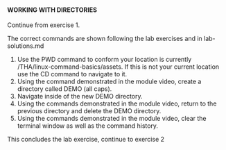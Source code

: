 #### WORKING WITH DIRECTORIES

Continue from exercise 1.

The correct commands are shown following the lab exercises and in lab-solutions.md

1. Use the PWD command to conform your location is currently /THA/linux-command-basics/assets. If this is not your current location use the CD command to navigate to it. 
2. Using the command demonstrated in the module video, create a directory called DEMO (all caps).
3. Navigate inside of the new DEMO directory. 
4. Using the commands demonstrated in the module video, return to the previous directory and delete the DEMO directory.
5. Using the commands demonstrated in the module video, clear the terminal window as well as the command history.

This concludes the lab exercise, continue to exercise 2
